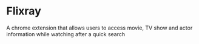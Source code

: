 # Flixray
A chrome extension that allows users to access movie, TV show and actor information while watching after a quick search
